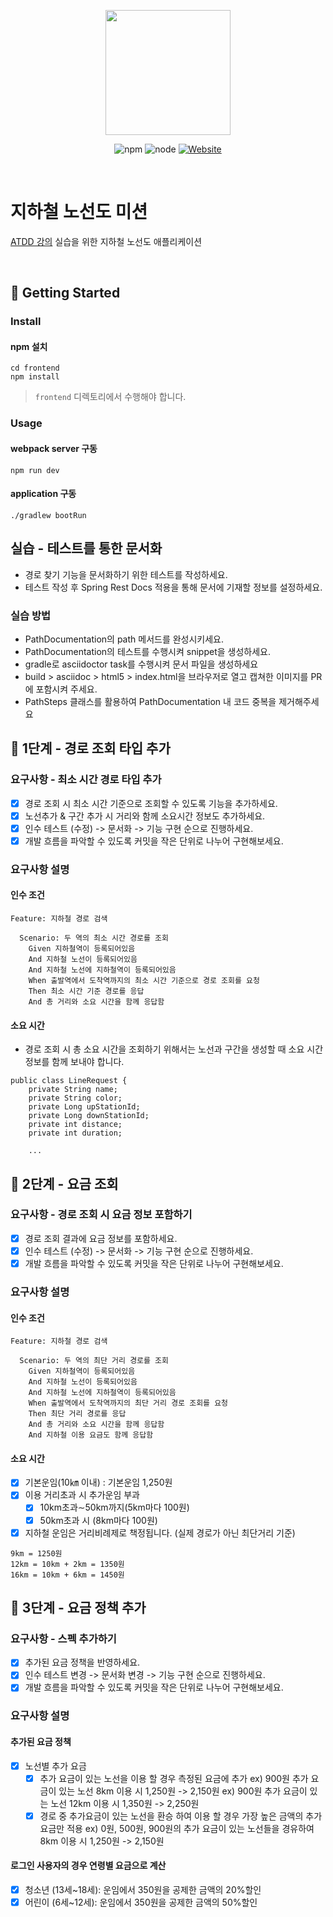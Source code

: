 <p align="center">
    <img width="200px;" src="https://raw.githubusercontent.com/woowacourse/atdd-subway-admin-frontend/master/images/main_logo.png"/>
</p>
<p align="center">
  <img alt="npm" src="https://img.shields.io/badge/npm-6.14.15-blue">
  <img alt="node" src="https://img.shields.io/badge/node-14.18.2-blue">
  <a href="https://edu.nextstep.camp/c/R89PYi5H" alt="nextstep atdd">
    <img alt="Website" src="https://img.shields.io/website?url=https%3A%2F%2Fedu.nextstep.camp%2Fc%2FR89PYi5H">
  </a>
</p>

<br>

# 지하철 노선도 미션
[ATDD 강의](https://edu.nextstep.camp/c/R89PYi5H) 실습을 위한 지하철 노선도 애플리케이션

<br>

## 🚀 Getting Started

### Install
#### npm 설치
```
cd frontend
npm install
```
> `frontend` 디렉토리에서 수행해야 합니다.

### Usage
#### webpack server 구동
```
npm run dev
```
#### application 구동
```
./gradlew bootRun
```

## 실습 - 테스트를 통한 문서화
- 경로 찾기 기능을 문서화하기 위한 테스트를 작성하세요.
- 테스트 작성 후 Spring Rest Docs 적용을 통해 문서에 기재할 정보를 설정하세요.

### 실습 방법
- PathDocumentation의 path 메서드를 완성시키세요.
- PathDocumentation의 테스트를 수행시켜 snippet을 생성하세요.
- gradle로 asciidoctor task를 수행시켜 문서 파일을 생성하세요
- build > asciidoc > html5 > index.html을 브라우저로 열고 캡쳐한 이미지를 PR에 포함시켜 주세요.
- PathSteps 클래스를 활용하여 PathDocumentation 내 코드 중복을 제거해주세요

## 🚀 1단계 - 경로 조회 타입 추가
### 요구사항 - 최소 시간 경로 타입 추가
- [x] 경로 조회 시 최소 시간 기준으로 조회할 수 있도록 기능을 추가하세요.
- [x] 노선추가 & 구간 추가 시 거리와 함께 소요시간 정보도 추가하세요.
- [x] 인수 테스트 (수정) -> 문서화 -> 기능 구현 순으로 진행하세요.
- [x] 개발 흐름을 파악할 수 있도록 커밋을 작은 단위로 나누어 구현해보세요.

### 요구사항 설명
#### 인수 조건
~~~
Feature: 지하철 경로 검색

  Scenario: 두 역의 최소 시간 경로를 조회
    Given 지하철역이 등록되어있음
    And 지하철 노선이 등록되어있음
    And 지하철 노선에 지하철역이 등록되어있음
    When 출발역에서 도착역까지의 최소 시간 기준으로 경로 조회를 요청
    Then 최소 시간 기준 경로를 응답
    And 총 거리와 소요 시간을 함께 응답함
~~~
#### 소요 시간
- 경로 조회 시 총 소요 시간을 조회하기 위해서는 노선과 구간을 생성할 때 소요 시간 정보를 함께 보내야 합니다.
~~~
public class LineRequest {
    private String name;
    private String color;
    private Long upStationId;
    private Long downStationId;
    private int distance;
    private int duration;
    
    ...
~~~

## 🚀 2단계 - 요금 조회

### 요구사항 - 경로 조회 시 요금 정보 포함하기
- [x] 경로 조회 결과에 요금 정보를 포함하세요.
- [x] 인수 테스트 (수정) -> 문서화 -> 기능 구현 순으로 진행하세요.
- [x] 개발 흐름을 파악할 수 있도록 커밋을 작은 단위로 나누어 구현해보세요.

### 요구사항 설명
#### 인수 조건
~~~
Feature: 지하철 경로 검색

  Scenario: 두 역의 최단 거리 경로를 조회
    Given 지하철역이 등록되어있음
    And 지하철 노선이 등록되어있음
    And 지하철 노선에 지하철역이 등록되어있음
    When 출발역에서 도착역까지의 최단 거리 경로 조회를 요청
    Then 최단 거리 경로를 응답
    And 총 거리와 소요 시간을 함께 응답함
    And 지하철 이용 요금도 함께 응답함
~~~
#### 소요 시간
- [x] 기본운임(10㎞ 이내) : 기본운임 1,250원
- [x] 이용 거리초과 시 추가운임 부과
  - [x] 10km초과∼50km까지(5km마다 100원)
  - [x] 50km초과 시 (8km마다 100원)
- [x] 지하철 운임은 거리비례제로 책정됩니다. (실제 경로가 아닌 최단거리 기준)
~~~
9km = 1250원
12km = 10km + 2km = 1350원
16km = 10km + 6km = 1450원
~~~

## 🚀 3단계 - 요금 정책 추가 

### 요구사항 - 스펙 추가하기
- [x] 추가된 요금 정책을 반영하세요.
- [x] 인수 테스트 변경 -> 문서화 변경 -> 기능 구현 순으로 진행하세요.
- [x] 개발 흐름을 파악할 수 있도록 커밋을 작은 단위로 나누어 구현해보세요.

### 요구사항 설명
#### 추가된 요금 정책
- [x] 노선별 추가 요금
  - [x] 추가 요금이 있는 노선을 이용 할 경우 측정된 요금에 추가
    ex) 900원 추가 요금이 있는 노선 8km 이용 시 1,250원 -> 2,150원
    ex) 900원 추가 요금이 있는 노선 12km 이용 시 1,350원 -> 2,250원
  - [x] 경로 중 추가요금이 있는 노선을 환승 하여 이용 할 경우 가장 높은 금액의 추가 요금만 적용
    ex) 0원, 500원, 900원의 추가 요금이 있는 노선들을 경유하여 8km 이용 시 1,250원 -> 2,150원
  
#### 로그인 사용자의 경우 연령별 요금으로 계산
- [x] 청소년 (13세~18세): 운임에서 350원을 공제한 금액의 20%할인 
- [x] 어린이 (6세~12세): 운임에서 350원을 공제한 금액의 50%할인